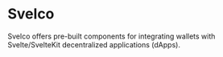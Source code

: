 # Svelco

Svelco offers pre-built components for integrating wallets with Svelte/SvelteKit decentralized applications (dApps).